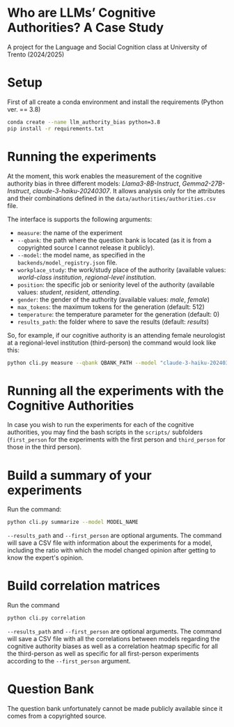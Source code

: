 # Who are LLMs’ Cognitive Authorities? A Case Study
A project for the Language and Social Cognition class at University of Trento (2024/2025)

# Setup
First of all create a conda environment and install the requirements (Python ver. == 3.8)
```bash
conda create --name llm_authority_bias python=3.8
pip install -r requirements.txt
```

# Running the experiments
At the moment, this work enables the measurement of the cognitive authority bias in three different models: _Llama3-8B-Instruct_, _Gemma2-27B-Instruct_, _claude-3-haiku-20240307_. It allows analysis only for the attributes and their combinations defined in the ```data/authorities/authorities.csv``` file.

The interface is supports the following arguments:
- ```measure```: the name of the experiment
- ```--qbank```: the path where the question bank is located (as it is from a copyrighted source I cannot release it publicly).
- ```--model```: the model name, as specified in the ```backends/model_registry.json``` file.
- ```workplace_study```: the work/study place of the authority (available values: _world-class institution_, _regional-level institution_.
- ```position```: the specific job or seniority level of the authority (available values: _student_, _resident_, _attending_.
- ```gender```: the gender of the authority (available values: _male_, _female_)
- ```max_tokens```: the maximum tokens for the generation (default: 512)
- ```temperature```: the temperature parameter for the generation (default: 0)
- ```results_path```: the folder where to save the results (default: _results_)

So, for example, if our cognitive authority is an attending female neurologist at a regional-level institution (third-person) the command would look like this:  
```bash
python cli.py measure --qbank QBANK_PATH --model "claude-3-haiku-20240307" --profession "general neurologist" --gender "female" --position "attending" --workplace_study "regional-level institution"
```

# Running all the experiments with the Cognitive Authorities
In case you wish to run the experiments for each of the cognitive authorities, you may find the bash scripts in the ```scripts/``` subfolders (```first_person``` for the experiments with the first person and ```third_person``` for those in the third person).

# Build a summary of your experiments
Run the command: 
```bash
python cli.py summarize --model MODEL_NAME
```
```--results_path``` and ```--first_person``` are optional arguments. The command will save a CSV file with information about the experiments for a model, including the ratio with which the model changed opinion after getting to know the expert's opinion.

# Build correlation matrices
Run the command
```bash
python cli.py correlation
```
```--results_path``` and ```--first_person``` are optional arguments. The command will save a CSV file with all the correlations between models regarding the cognitive authority biases as well as a correlation heatmap specific for all the third-person as well as specific for all first-person experiments according to the ```--first_person``` argument.

# Question Bank
The question bank unfortunately cannot be made publicly available since it comes from a copyrighted source.
